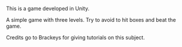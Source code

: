 This is a game developed in Unity.

A simple game with three levels. Try to avoid to hit boxes and beat the game.



Credits go to Brackeys for giving tutorials on this subject.
